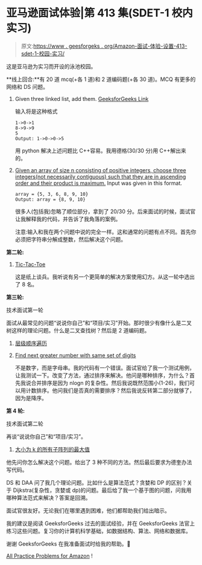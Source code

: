 # 亚马逊面试体验|第 413 集(SDET-1 校内实习)

> 原文:[https://www . geesforgeks . org/Amazon-面试-体验-设置-413-sdet-1-校园-实习/](https://www.geeksforgeeks.org/amazon-interview-experience-set-413-sdet-1-campus-internship/)

这是亚马逊为实习而开设的泳池校园。

**线上回合:**有 20 道 mcq(+各 1 道)和 2 道编码题(+各 30 道)。MCQ 有更多的网络和 DS 问题。

1.  Given three linked list, add them. [GeeksforGeeks Link](https://practice.geeksforgeeks.org/problems/add-two-numbers-represented-by-linked-lists/1)

    输入将是这种格式

    ```
    1->0->1
    8->9->9
    5
    Output: 1->0->0->5

    ```

    用 python 解决上述问题比 C++容易。我用德格(30/30 分)用 C++解出来的。

2.  [Given an array of size n consisting of positive integers, choose three integers(not necessarily contiguous) such that they are in ascending order and their product is maximum.](https://practice.geeksforgeeks.org/problems/three-great-candidates/0) Input was given in this format.

    ```
    array = {5, 3, 6, 8, 9, 10}
    Output: array = {8, 9, 10}

    ```

    很多人(包括我)忽略了顺位部分，拿到了 20/30 分。后来面试的时候，面试官让我解释我的代码，并告诉了我角落的案例。

    注意:输入和我在两个问题中说的完全一样。这和通常的问题有点不同。首先你必须把字符串分解成整数，然后解决这个问题。

**第二轮:**

1.  [Tic-Tac-Toe](https://practice.geeksforgeeks.org/problems/tic-tac-toe/0')

    这是纸上谈兵。我听说有另一个更简单的解决方案使用幻方。从这一轮中选出了 8 名。

**第三轮:**

技术面试第一轮

面试从最常见的问题“说说你自己”和“项目/实习”开始。那时很少有像什么是二叉树这样的理论问题。什么是二叉查找树？然后是 2 道编码题。

1.  [层级顺序遍历](https://practice.geeksforgeeks.org/problems/level-order-traversal/1)
2.  [Find next greater number with same set of digits](https://practice.geeksforgeeks.org/problems/next-permutation/0)

    不是数字，而是字母串。我的代码有一个错误。面试官给了我一个测试用例，让我测试一下。改变了方法，通过排序来解决。他问是哪种排序，为什么？首先我说合并排序是因为 nlogn 的复杂性。然后我说既然范围小(1-26)，我们可以用计数排序。他问我们是否真的需要排序？然后我说反转第二部分就够了，因为是降序。

**第 4 轮:** 

技术面试第二轮

再谈“说说你自己”和“项目/实习”。

1.  [大小为 k 的所有子阵列的最大值](https://practice.geeksforgeeks.org/problems/maximum-of-all-subarrays-of-size-k/0)

他先问你怎么解决这个问题。给出了 3 种不同的方法。然后最后要求为德奎办法写代码。

DS 和 DAA 问了我几个理论问题。比如什么是算法范式？贪婪和 DP 的区别？关于 Dijkstra(复杂性，贪婪或 dp)的问题。最后给了我一个基于图的问题，问我用哪种算法范式来解决？答案是回溯。

面试官很友好。无论我们在哪里遇到困难，他们都帮助我们给出暗示。

我的建议是阅读 GeeksforGeeks 过去的面试经验，并在 GeeksforGeeks 法官上练习这些问题。复习你的计算机科学基础，如数据结构、算法、网络和数据库。

谢谢 GeeksforGeeks 在我准备面试时给我的帮助。🙂

[All Practice Problems for Amazon](https://practice.geeksforgeeks.org/company/Amazon/) !
